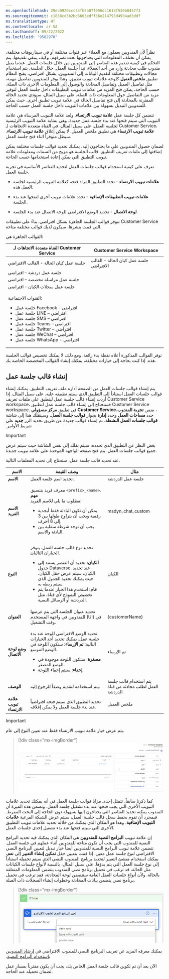 ```yaml
---
ms.openlocfilehash: 29ec0920ccc34fb5b07f056dc1613f530b8457f3
ms.sourcegitcommit: c1858cd3b2bd6663edff36e214795d4934ad3ddf
ms.translationtype: HT
ms.contentlocale: ar-SA
ms.lasthandoff: 09/22/2022
ms.locfileid: "9582970"
---
```

نظراً لأن المندوبين يعملون مع العملاء عبر قنوات مختلفة أو في سيناريوهات مختلفة، يمكن أن تختلف المعلومات التي يحتاجونها تحت تصرفهم، وكيف ينبغي تقديمها. يتم التحكم في كيفية تقديم هذه العناصر إلى المندوبين من خلال جلسات العمل. عندما يقبل مندوب طلب محادثة وارد من أحد العملاء، تبدأ جلسة العمل. خلال الجلسة، يتم استخدام مجالات وتطبيقات مختلفة لتقديم البيانات إلى المندوبين. بشكل افتراضي، يفتح النظام تطبيق **ملخص العميل** كلوحة علامات تبويب تطبيق. وهذا يوفر للمندوبين تفاصيل مهمة، مثل تفاصيل العميل وتفاصيل المحادثة والوصول إلى المعلومات الأخرى ذات الصلة. حسب الحاجة، يمكن فتح المزيد من علامات تبويب التطبيقات داخل جلسة العمل لتوفير مزيد من التفاصيل حول المعلومات ذات الصلة. على سبيل المثال، سيؤدي تحديد الحالة المقترنة بالمحادثة إلى فتح تفاصيل الحالة في علامة تبويب تطبيق أخرى. حيث يمكن للمندوبين التبديل بسهولة بين علامات التبويب داخل جلسة العمل حسب الحاجة.

تتضمن كل جلسة عمل **علامة تبويب الارتساء**. وتُعد علامة التبويب المرساة هي علامة التبويب التي سيتم فتحها عند بدء جلسة عمل جديدة. وهي بمثابة علامة التبويب الرئيسية لجلسة العمل. على سبيل المثال، في القناة متعددة الاتجاهات لـ Customer Service، **علامة تبويب الارتساء** هي تطبيق ملخص العميل. لا يمكن إغلاق **علامة تبويب الارتساء**. سيظل متوفراً اثناء فتح جلسة العمل.

لضمان حصول المندوبين على ما يحتاجون إليه، يمكنك تحديد قوالب جلسات مختلفة يمكن إضافتها إلى ملفات تعريف التطبيق. قالب الجلسة هو مزيج من السمات ومعلومات علامة تبويب التطبيق التي يمكن إعادة استخدامها حسب الحاجة.

تعرف على كيفية استخدام قوالب جلسات العمل لتحديد العناصر الأساسية في تجربة جلسة العمل.

-   **علامات تبويب الارتساء** - تحدد التطبيق المراد فتحه كعلامة التبويب الرئيسية لجلسة العمل هذه.

-   **علامات تبويب التطبيقات الإضافية** - تحدد علامات تبويب أخرى لفتحها عند بدء الجلسة.

-   **لوحة الاتصال** - تحديد الوضع الافتراضي للوحة الاتصال عند بدء الجلسة.

تتوفر قوالب الجلسة الجاهزة بشكل افتراضي. بناءً على تطبيقات Customer Service التي قمت بنشرها، سيكون لديك قوالب مختلفة متاحة.

القوالب الجاهزة هي:

| **القناة متعددة الاتجاهات لـ Customer Service**| **Customer Service Workspace** |
| - | - |
| جلسة عمل كيان الحالة - القالب الافتراضي| جلسة عمل كيان الحالة - القالب الافتراضي |
| جلسة عمل دردشة – افتراضي|  |
| جلسة عمل مراسلة مخصصة – افتراضي|  |
| جلسة عمل سجلات الكيان – افتراضي|  |
| <p>القنوات الاجتماعية:<ul><li>جلسة عمل Facebook – افتراضي</li><li>جلسة عمل LINE – افتراضي</li><li>جلسة عمل SMS – افتراضي</li><li>جلسة عمل Teams – افتراضي</li><li>جلسة عمل Twitter – افتراضي</li><li>جلسة عمل WeChat – افتراضي</li><li>جلسة عمل WhatsApp - افتراضي</li></ul></p>|  |

توفر القوالب المذكورة أعلاه نقطة بدء رائعة. ومع ذلك، لا يمكنك تخصيص قوالب الجلسة هذه. إذا كنت بحاجة إلى خيارات مختلفة، يمكنك إنشاء القوالب المخصصة الخاصة بك.

## <a name="create-a-session-template"></a>إنشاء قالب جلسة عمل

يتم إنشاء قوالب جلسات العمل من الصفحة أداره ملف تعريف التطبيق. يمكنك إنشاء قوالب جلسات العمل استناداً إلى التطبيق الذي سيتم تطبيقه عليه. على سبيل المثال، إذا أردت إنشاء قالب جلسة عمل لينطبق على ملفات تعريف Customer Service workspace، فستحتاج إلى إنشاء قالب جلسة عمل لتطبيق Customer Service workspace. في تطبيق **مركز مسؤولي Customer Service‬‏‫**، ضمن **تجربة المندوب**، حدد **مساحات العمل** وحدد **إدارة** بجوار **قوالب جلسة العمل.** وسينقلك هذا إلى شاشة **قوالب جلسات العمل النشطة**. تم إنشاء قوالب جديدة عن طريق تحديد الزر **جديد** على شريط الأوامر.

>[!IMPORTANT]
> بغض النظر عن التطبيق الذي تحدده، سيتم نقلك إلى نفس الشاشة حيث سيتم عرض جميع قوالب جلسات العمل. يتم فتح صفحة الواجهة الموحدة على علامة تبويب جديدة.

عند تحديد قالب جلسة عمل، ستحتاج إلى تحديد المعلمات التالية.

| **الاسم**| **وصف القيمة**| **مثال** |
| - | - | - |
| **الاسم**| تحديد اسم جلسة العمل.| جلسة عمل الدردشة |
| **الاسم الفريد**| <p>معرف فريد بتنسيق `<prefix>_<name>`.<br>**مهم**  <br>مطلوب ما يلي للاسم الفريد: <ul><li>يمكن أن تكون البادئة فقط أبجدية رقمية ويجب أن يتراوح طولها بين 3 إلى 8 أحرف.</li><li>يجب أن توجد شرطة سفلية بين البادئة والاسم.</li></ul></p>| msdyn_chat_custom |
| **النوع**| <p>تحديد نوع قالب جلسة العمل. يتوفر الخياران التاليان. <ul><li>**الكيان:** تحديد أن العنصر يستند إلى جدول Dataverse. عند تحديد الكيان، سيتم عرض حقل الكيان، حيث يمكنك تحديد الجدول الذي سيتم ربطه به.</li><li>**عام:** استخدم هذا الخيار عندما يتم تخصيص النموذج لأي قناة، مثل الدردشة أو الرسائل النصية.</li></ul></p>| الكيان |
| **‏‫العنوان**| تحديد عنوان الجلسة التي يتم عرضها للمندوبين في واجهة المستخدم (UI) في وقت التشغيل.| {customerName} |
| **وضع لوحة الاتصال**| <p>تحديد الوضع الافتراضي للوحة عند بدء جلسة عمل. يمكنك تحديد أحد الخيارات التالية: **تم الإرساء**: ستكون اللوحة في الوضع الموسع.<ul><li>**مصغرة**: ستكون اللوحة موجودة في الوضع المصغر.</li><li>**إخفاء**: سيتم إخفاء اللوحة.</li></ul></p>| تم الإرساء |
| **الوصف‏‎**| يتم استخدامه لتقديم وصفاً للرجوع إليه.| يتم استخدام قالب جلسة العمل لطلب محادثة من قناة الدردشة. |
| **علامة تبويب الارتساء**| تحديد التطبيق الذي سيتم فتحه افتراضياً عند بدء جلسة العمل ولا يمكن إغلاقه.| ملخص العميل |

> [!IMPORTANT]
> يتم عرض خيار علامة تبويب الارتساء فقط عند تعيين النوع إلى عام.

> [!div class="mx-imgBorder"]
> [![لقطة شاشة لنموذج قالب جلسة عمل Contoso.](../media/session-template.png)](../media/session-template.png#lightbox)

كما ذكرنا سابقاً، تتمثل إحدى مزايا قوالب جلسة العمل في أنه يمكنك تحديد علامات التبويب الأخرى التي يجب فتحها عند بدء تشغيل جلسة العمل. وتضمن هذه الميزة أن المندوب يمكنه تحديد العناصر التي يحتاجون إليها بسهولة دون الحاجة إلى البحث المفرط. فبمجرد أن تقوم بحفظ سجل قالب جلسة العمل، سيتم عرض الشبكة الفرعية **علامات التبويب الإضافية**. وهذا هو المكان الذي يمكنك من خلاله تحديد علامات تبويب التطبيق الأخرى التي سيتم فتحها عند بدء تشغيل إحدى جلسات العمل.

إن علامة تبويب **البرامج النصية للمندوبين** هي المكان الذي يمكنك فيه تحديد البرامج النصية للمندوب التي يجب أن تكون متاحة للمندوبين أثناء عملهم في جلسة العمل. تتضمن علامة تبويب البرامج النصية للمندوبين أيضاً خيار تبديل لتعيين البرنامج النصي الافتراضي لنوع جلسة عمل معين. إذا قمت بتعيين حقل **تمكين إنشاء التعبير** إلى **نعم**، يمكنك استخدام منشئ التعبير لتحديد برنامج المندوب النصي الذي سيتم تحميله استناداً إلى نوع جلسة العمل التي يتم بدؤها. على سبيل المثال، بالنسبة لأنواع جلسات الكيانات مثل الحالة، قد ترغب في تحميل برنامج نصي للمندوب يتضمن المعلومات المتعلقة بالحالة. ولأن أنواع جلسات العمل العامة ستتضمن لوحة المحادثة، فقد ترغب في تحميل برنامج نصي يتضمن بيانات المحادثة وخطوات إنشاء السجلات ذات الصلة.

> [!div class="mx-imgBorder"]
> ![لقطة شاشة للبرنامج النصي للمندوب الافتراضي الذي يعيِّن الشرط "إذا كان صحيحاً‬" على مشكلة ببطاقة الائتمان.](../media/default-agent-script.png)

يمكنك معرفه المزيد عن تعريف البرنامج النصي للمندوب الافتراضي في [‬‏‫إرشاد المندوبين باستخدام البرامج النصية](/dynamics365/app-profile-manager/agent-scripts/?azure-portal=true).

الآن بعد أن تم تكوين قالب جلسة العمل الخاص بك، يجب أن يكون مقترناً بمسار عمل لضمان تحميله عند الحاجة.
